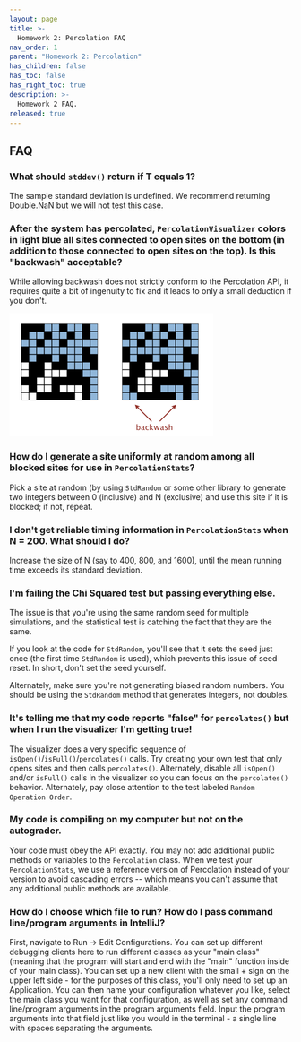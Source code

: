 ```yaml
---
layout: page
title: >-
  Homework 2: Percolation FAQ
nav_order: 1
parent: "Homework 2: Percolation"
has_children: false
has_toc: false
has_right_toc: true
description: >-
  Homework 2 FAQ.
released: true
---
```


## FAQ

### What should `stddev()` return if T equals 1?

The sample standard deviation is undefined. We recommend returning Double.NaN but we will not test this case.

### After the system has percolated, `PercolationVisualizer` colors in light blue all sites connected to open sites on the bottom (in addition to those connected to open sites on the top). Is this "backwash" acceptable?

While allowing backwash does not strictly conform to the Percolation API, it requires quite a bit of ingenuity to fix and it leads to only a small deduction if you don't.

![percolation](images/percolation-backwash.png)

[//]: # "If you are well and truly stuck, you can read the [hints for solving backwash](hints.md)."

### How do I generate a site uniformly at random among all blocked sites for use in `PercolationStats`?

Pick a site at random (by using `StdRandom` or some other library to generate two integers between 0 (inclusive) and N (exclusive) and use this site if it is blocked; if not, repeat.

### I don't get reliable timing information in `PercolationStats` when N = 200. What should I do?

Increase the size of N (say to 400, 800, and 1600), until the mean running time exceeds its standard deviation.

### I'm failing the Chi Squared test but passing everything else.

The issue is that you're using the same random seed for multiple simulations, and the statistical test is catching the fact that they are the same.

If you look at the code for `StdRandom`, you'll see that it sets the seed just once (the first time `StdRandom` is used), which prevents this issue of seed reset. In short, don't set the seed yourself.

Alternately, make sure you're not generating biased random numbers. You should be using the `StdRandom` method that generates integers, not doubles.

### It's telling me that my code reports "false" for `percolates()` but when I run the visualizer I'm getting true!

The visualizer does a very specific sequence of `isOpen()`/`isFull()`/`percolates()` calls. Try creating your own test that only opens sites and then calls `percolates()`. Alternately, disable all `isOpen()` and/or `isFull()` calls in the visualizer so you can focus on the `percolates()` behavior. Alternately, pay close attention to the test labeled `Random Operation Order`.

### My code is compiling on my computer but not on the autograder.

Your code must obey the API exactly. You may not add additional public methods or variables to the `Percolation` class. When we test your `PercolationStats`, we use a reference version of Percolation instead of your version to avoid cascading errors -- which means you can't assume that any additional public methods are available.

### How do I choose which file to run? How do I pass command line/program arguments in IntelliJ?

First, navigate to Run -> Edit Configurations. You can set up different debugging clients here to run different classes as your "main class" (meaning that the program will start and end with the "main" function inside of your main class). You can set up a new client with the small + sign on the upper left side - for the purposes of this class, you'll only need to set up an Application. You can then name your configuration whatever you like, select the main class you want for that configuration, as well as set any command line/program arguments in the program arguments field. Input the program arguments into that field just like you would in the terminal - a single line with spaces separating the arguments.
